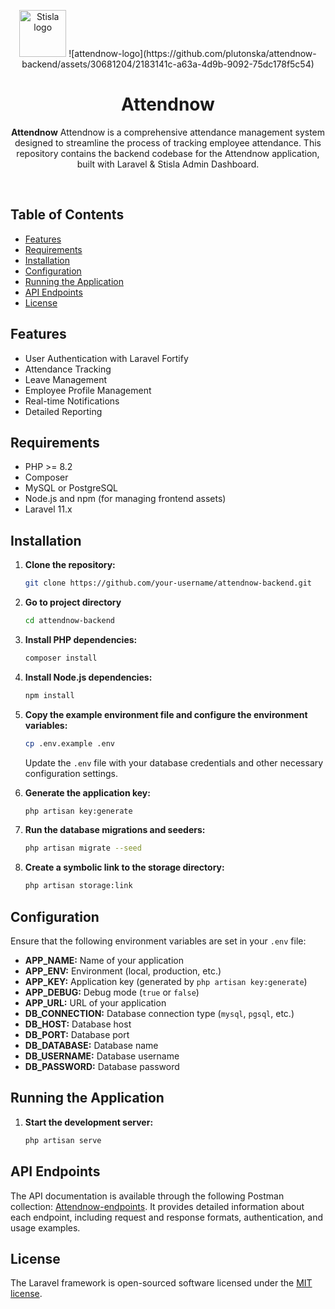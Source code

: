 <p align="center">
    <img src="https://github.com/plutonska/attendnow-backend/assets/30681204/2183141c-a63a-4d9b-9092-75dc178f5c54" alt="Stisla logo" width="75" height="75">
      ![attendnow-logo](https://github.com/plutonska/attendnow-backend/assets/30681204/2183141c-a63a-4d9b-9092-75dc178f5c54)
  </a>
</p>

<h1 align="center">Attendnow</h1>

<span align="center">

**Attendnow** Attendnow is a comprehensive attendance management system designed to streamline the process of tracking employee attendance. This repository contains the backend codebase for the Attendnow application, built with Laravel & Stisla Admin Dashboard.

</span>

<br>

## Table of Contents

- [Features](#features)
- [Requirements](#requirements)
- [Installation](#installation)
- [Configuration](#configuration)
- [Running the Application](#running-the-application)
- [API Endpoints](#api-endpoints)
- [License](#license)


## Features

- User Authentication with Laravel Fortify
- Attendance Tracking
- Leave Management
- Employee Profile Management
- Real-time Notifications
- Detailed Reporting


## Requirements

- PHP >= 8.2
- Composer
- MySQL or PostgreSQL
- Node.js and npm (for managing frontend assets)
- Laravel 11.x


## Installation

1. **Clone the repository:**

   ```sh
   git clone https://github.com/your-username/attendnow-backend.git
   ```
  
  
2. **Go to project directory**
    
    ```sh
   cd attendnow-backend
   ```


3. **Install PHP dependencies:**
    
    ```sh
    composer install
   ```
   
   
4. **Install Node.js dependencies:**

    ```sh
    npm install
    ```
   
   
5. **Copy the example environment file and configure the environment variables:**

    ```sh
    cp .env.example .env
   ```
   Update the `.env` file with your database credentials and other necessary configuration settings.
   
   
6. **Generate the application key:**
 
    ```sh
    php artisan key:generate
    ```
   
   
7. **Run the database migrations and seeders:**   
   
    ```sh
    php artisan migrate --seed
    ```
    
    
8. **Create a symbolic link to the storage directory:**    

    ```sh
    php artisan storage:link
    ```


## Configuration

Ensure that the following environment variables are set in your `.env` file:

* **APP_NAME:** Name of your application
* **APP_ENV:** Environment (local, production, etc.)
* **APP_KEY:** Application key (generated by `php artisan key:generate`)
* **APP_DEBUG:** Debug mode (`true` or `false`)
* **APP_URL:** URL of your application
* **DB_CONNECTION:** Database connection type (`mysql`, `pgsql`, etc.)
* **DB_HOST:** Database host
* **DB_PORT:** Database port
* **DB_DATABASE:** Database name
* **DB_USERNAME:** Database username
* **DB_PASSWORD:** Database password


## Running the Application

1. **Start the development server:**

    ```sh
    php artisan serve
    ```


## API Endpoints

The API documentation is available through the following Postman collection: [Attendnow-endpoints](https://github.com/plutonska/attendnow-backend/blob/master/postman-collection/Attendnow-endpoints.postman_collection.json). It provides detailed information about each endpoint, including request and response formats, authentication, and usage examples.


## License

The Laravel framework is open-sourced software licensed under the [MIT license](https://opensource.org/licenses/MIT).




